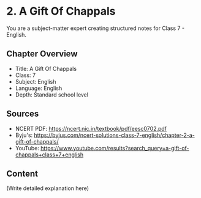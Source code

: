 # 2. A Gift Of Chappals

You are a subject-matter expert creating structured notes for Class 7 - English.

## Chapter Overview
- Title: A Gift Of Chappals
- Class: 7
- Subject: English
- Language: English
- Depth: Standard school level

## Sources
- NCERT PDF: https://ncert.nic.in/textbook/pdf/eesc0702.pdf
- Byju's: https://byjus.com/ncert-solutions-class-7-english/chapter-2-a-gift-of-chappals/
- YouTube: https://www.youtube.com/results?search_query=a-gift-of-chappals+class+7+english

## Content
(Write detailed explanation here)
